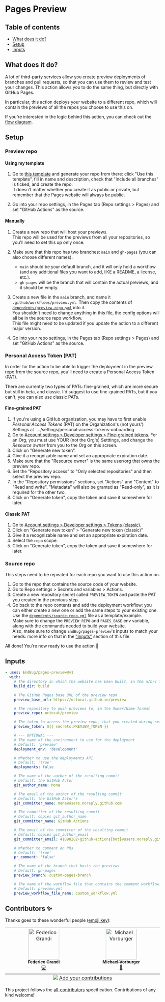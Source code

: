 # Pages Preview

## Table of contents

- [What does it do?](#what-does-it-do)
- [Setup](#setup)
- [Inputs](#inputs)

## What does it do?

A lot of third-party services allow you create preview deployments of branches and pull requests, so that you can use them to review and test your changes. This action allows you to do the same thing, but directly with GitHub Pages.  

In particular, this action deploys your website to a different repo, which will contain the previews of all the repos you choose to use this on. 

If you're interested in the logic behind this action, you can check out the [flow diagram](docs/flow_diagram.md).

## Setup

### Preview repo

#### Using my template

1. Go to [this template](https://github.com/EndBug/preview-template) and generate your repo from there: click "Use this template", fill in name and description, check that "Include all branches" is ticked, and create the repo.  
  It doesn't matter whether you create it as public or private, but remember that the Pages website will always be public.

2. Go into your repo settings, in the Pages tab (Repo settings > Pages) and set "GitHub Actions" as the source.

#### Manually

1. Create a new repo that will host your previews.  
  This repo will be used for the previews from all your repositories, so you'll need to set this up only once.

2. Make sure that this repo has two branches: `main` and `gh-pages` (you can also choose different names).
    - `main` should be your default branch, and it will only hold a workflow (and any additional files you want to add, liKE a README, a license, etc.). 
    - `gh-pages` will be the branch that will contain the actual previews, and it should be empty.

3. Create a new file in the `main` branch, and name it `.github/workflows/preview.yml`. Then copy the contents of [`dependents/preview-repo.yml`](dependents/preview_repo.yml) into it.  
  You shouldn't need to change anything in this file, the config options will all be in the source repo workflow.  
  This file might need to be updated if you update the action to a different major version.

4. Go into your repo settings, in the Pages tab (Repo settings > Pages) and set "GitHub Actions" as the source.

### Personal Access Token (PAT)

In order for the action to be able to trigger the deployment in the preview repo from the source repo, you'll need to create a Personal Access Token (PAT).  

There are currently two types of PATs: fine-grained, which are more secure but still in beta, and classic. I'd suggest to use fine-grained PATs, but if you can't, you can also use classic PATs.  

#### Fine-grained PAT

1. If you're using a GitHub organization, you may have to first enable _Personal Access Tokens_ (PAT) on the Organization's (not yours') Settings at `.../settings/personal-access-tokens-onboarding
1. Go to [Account settings > Developer settings > Fine-grained tokens](https://github.com/settings/tokens?type=beta). For an Org, you must use YOUR (not the Org's) Setttings, and change the _Resource owner_ from you to the Org on this screen.
2. Click on "Generate new token".
3. Give it a recognizable name and set an appropriate expiration date.
4. Make sure that the "Resource owner" is the same user/org that owns the preview repo.
5. Set the "Repository access" to "Only selected repositories" and then select the preview repo.
6. In the "Repository permissions" sections, set "Actions" and "Content" to "Read and write". "Metadata" will also be granted as "Read-only", as it is required for the other two.
7. Click on "Generate token", copy the token and save it somewhere for later.

#### Classic PAT

1. Go to [Account settings > Developer settings > Tokens (classic)](https://github.com/settings/tokens).
2. Click on "Generate new token" > "Generate new token (classic)"
3. Give it a recognizable name and set an appropriate expiration date.
4. Select the `repo` scope.
5. Click on "Generate token", copy the token and save it somewhere for later.

### Source repo

This steps need to be repeated for each repo you want to use this action on.

1. Go to the repo that contains the source code of your website.
2. Go to Repo settings > Secrets and variables > Actions.
3. Create a new repository secret called `PREVIEW_TOKEN` and paste the PAT you created in the previous step.
4. Go back to the repo contents and add the deployment workflow: you can either create a new one or add the same steps to your existing one. Use the [`dependents/source-repo.yml`](dependents/source_repo.yml) file as a template/example.  
  Make sure to change the `PREVIEW_REPO` and `PAGES_BASE` env variable, along with the commands needed to build your website.  
  Also, make sure to change `EndBug/pages-preview`'s inputs to match your needs: more info on that in the ["Inputs"](#inputs) section of this file.

All done! You're now ready to use the action 🎉

## Inputs

```yaml
- uses: EndBug/pages-preview@v1
  with:
    # The directory in which the website has been built, in the a/b/c format
    build_dir: build

    # The GitHub Pages base URL of the preview repo
    preview_base_url: https://octocat.github.io/preview

    # The repository to push previews to, in the Owner/Name format
    preview_repo: octocat/preview

    # The token to access the preview repo, that you created during setup
    preview_token: ${{ secrets.PREVIEW_TOKEN }}

    # --- OPTIONAL ---
    # The name of the environment to use for the deployment
    # Default: 'preview'
    deployment_env: 'development'

    # Whether to use the deployments API
    # Default: 'true'
    deployments: false

    # The name of the author of the resulting commit
    # Default: the GitHub Actor
    git_author_name: Mona

    # The email of the author of the resulting commit
    # Default: the GitHub Actor's
    git_committer_name: mona@users.noreply.github.com

    # The committer of the resulting commit
    # Default: copies git_author_name
    git_committer_name: GitHub Actions

    # The email of the committer of the resulting commit
    # Default: copies git_author_email
    git_committer_email: 41898282+github-actions[bot]@users.noreply.github.com

    # Whether to comment on PRs
    # Default: 'true'
    pr_comment: 'false'

    # The name of the branch that hosts the previews
    # Default: gh-pages
    preview_branch: custom-pages-branch

    # The name of the workflow file that contains the comment workflow in the preview repo
    # Default: preview.yml
    preview_workflow_file_name: custom_workflow.yml
```

## Contributors ✨

Thanks goes to these wonderful people ([emoji key](https://allcontributors.org/docs/en/emoji-key)):

<!-- ALL-CONTRIBUTORS-LIST:START - Do not remove or modify this section -->
<!-- prettier-ignore-start -->
<!-- markdownlint-disable -->
<table>
  <tbody>
    <tr>
      <td align="center" valign="top" width="14.28%"><a href="https://github.com/EndBug"><img src="https://avatars.githubusercontent.com/u/26386270?v=4?s=100" width="100px;" alt="Federico Grandi"/><br /><sub><b>Federico Grandi</b></sub></a><br /><a href="https://github.com/EndBug/pages-preview/commits?author=EndBug" title="Code">💻</a></td>
      <td align="center" valign="top" width="14.28%"><a href="http://www.vorburger.ch"><img src="https://avatars.githubusercontent.com/u/298598?v=4?s=100" width="100px;" alt="Michael Vorburger"/><br /><sub><b>Michael Vorburger</b></sub></a><br /><a href="https://github.com/EndBug/pages-preview/commits?author=vorburger" title="Documentation">📖</a></td>
    </tr>
  </tbody>
  <tfoot>
    <tr>
      <td align="center" size="13px" colspan="7">
        <img src="https://raw.githubusercontent.com/all-contributors/all-contributors-cli/1b8533af435da9854653492b1327a23a4dbd0a10/assets/logo-small.svg">
          <a href="https://all-contributors.js.org/docs/en/bot/usage">Add your contributions</a>
        </img>
      </td>
    </tr>
  </tfoot>
</table>

<!-- markdownlint-restore -->
<!-- prettier-ignore-end -->

<!-- ALL-CONTRIBUTORS-LIST:END -->

This project follows the [all-contributors](https://github.com/all-contributors/all-contributors) specification. Contributions of any kind welcome!